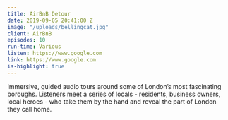 ```yaml
---
title: AirBnB Detour
date: 2019-09-05 20:41:00 Z
image: "/uploads/bellingcat.jpg"
client: AirBnB
episodes: 10
run-time: Various
listen: https://www.google.com
link: https://www.google.com
is-highlight: true
---
```


Immersive, guided audio tours around some of London’s most fascinating boroughs. Listeners meet a series of locals - residents, business owners, local heroes - who take them by the hand and reveal the part of London they call home.